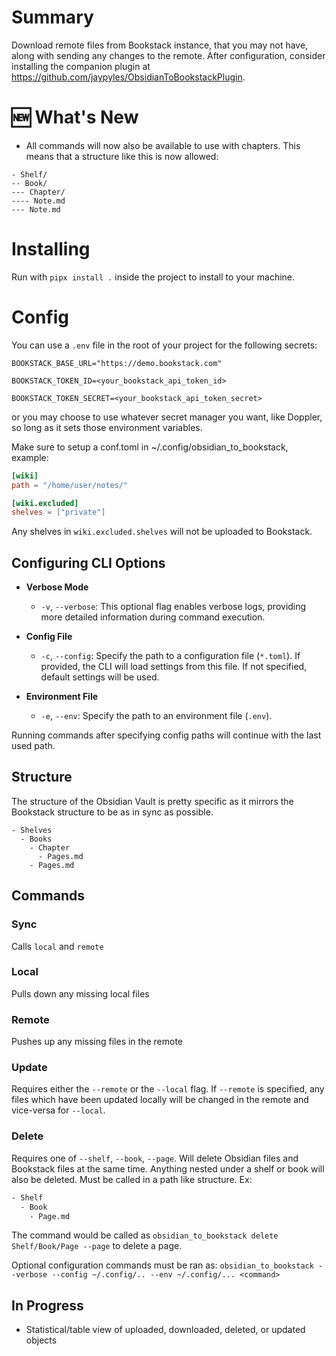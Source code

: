# Summary

Download remote files from Bookstack instance, that you may not have, along with sending any changes to the remote.
After configuration, consider installing the companion plugin at https://github.com/jaypyles/ObsidianToBookstackPlugin.

# 🆕 What's New

- All commands will now also be available to use with chapters. This means that
  a structure like this is now allowed:

```
- Shelf/
-- Book/
--- Chapter/
---- Note.md
--- Note.md
```

# Installing

Run with `pipx install .` inside the project to install to your machine.

# Config

You can use a `.env` file in the root of your project for the following secrets:

`BOOKSTACK_BASE_URL="https://demo.bookstack.com"`

`BOOKSTACK_TOKEN_ID=<your_bookstack_api_token_id>`

`BOOKSTACK_TOKEN_SECRET=<your_bookstack_api_token_secret>`

or you may choose to use whatever secret manager you want, like Doppler, so long as it sets those environment variables.

Make sure to setup a conf.toml in ~/.config/obsidian_to_bookstack, example:

```toml
[wiki]
path = "/home/user/notes/"

[wiki.excluded]
shelves = ["private"]
```

Any shelves in `wiki.excluded.shelves` will not be uploaded to Bookstack.

## Configuring CLI Options

- **Verbose Mode**

  - `-v`, `--verbose`: This optional flag enables verbose logs, providing more detailed information during command execution.

- **Config File**

  - `-c`, `--config`: Specify the path to a configuration file (`*.toml`). If provided, the CLI will load settings from this file. If not specified, default settings will be used.

- **Environment File**
  - `-e`, `--env`: Specify the path to an environment file (`.env`).

Running commands after specifying config paths will continue with the last used path.

## Structure

The structure of the Obsidian Vault is pretty specific as it mirrors the Bookstack structure to be as in sync as possible.

```
- Shelves
  - Books
    - Chapter
      - Pages.md
    - Pages.md
```

## Commands

### Sync

Calls `local` and `remote`

### Local

Pulls down any missing local files

### Remote

Pushes up any missing files in the remote

### Update

Requires either the `--remote` or the `--local` flag.
If `--remote` is specified, any files which have been updated locally will be changed in the remote and vice-versa for `--local`.

### Delete

Requires one of `--shelf`, `--book`, `--page`. Will delete Obsidian files and Bookstack files at the same time. Anything nested under a shelf or book will also be deleted.
Must be called in a path like structure. Ex:

```bash
- Shelf
  - Book
    - Page.md
```

The command would be called as `obsidian_to_bookstack delete Shelf/Book/Page --page` to delete a page.

Optional configuration commands must be ran as:
`obsidian_to_bookstack --verbose --config ~/.config/.. --env ~/.config/... <command>`

## In Progress

- Statistical/table view of uploaded, downloaded, deleted, or updated objects
